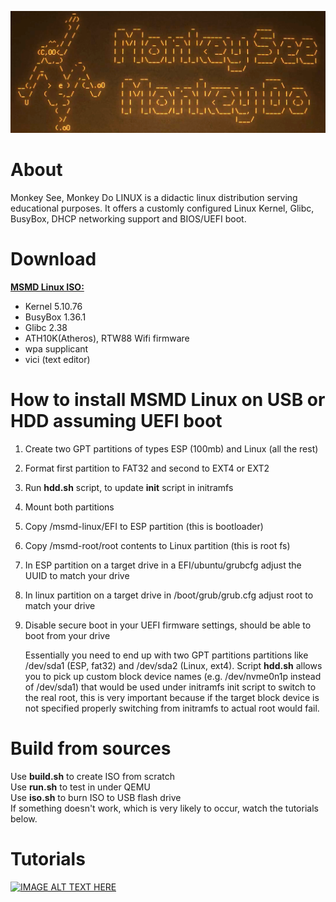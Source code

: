 [![IMAGE ALT TEXT HERE](https://raw.githubusercontent.com/maksimKorzh/msmd-linux/main/root/var/local/img/msmd-linux.png)](https://www.youtube.com/watch?v=EVTw4YqPdKA)

# About
Monkey See, Monkey Do LINUX is a didactic linux distribution serving
educational purposes. It offers a customly configured Linux Kernel,
Glibc, BusyBox, DHCP networking support and BIOS/UEFI boot.

# Download
<a href="https://github.com/maksimKorzh/msmd-linux/releases/tag/0.1">**MSMD Linux ISO:**</a>
 - Kernel 5.10.76
 - BusyBox 1.36.1
 - Glibc 2.38
 - ATH10K(Atheros), RTW88 Wifi firmware
 - wpa supplicant
 - vici (text editor)

# How to install MSMD Linux on USB or HDD assuming UEFI boot
1. Create two GPT partitions of types ESP (100mb) and Linux (all the rest)
2. Format first partition to FAT32 and second to EXT4 or EXT2
3. Run **hdd.sh** script, to update **init** script in initramfs
3. Mount both partitions
4. Copy /msmd-linux/EFI to ESP partition (this is bootloader)
5. Copy /msmd-root/root contents to Linux partition (this is root fs)
6. In ESP partition on a target drive in a EFI/ubuntu/grubcfg adjust the UUID to match your drive
7. In linux partition on a target drive in /boot/grub/grub.cfg adjust root to match your drive
8. Disable secure boot in your UEFI firmware settings, should be able to boot from your drive

    Essentially you need to end up with two GPT partitions partitions like
    /dev/sda1 (ESP, fat32) and /dev/sda2 (Linux, ext4). Script **hdd.sh** allows you
    to pick up custom block device names (e.g. /dev/nvme0n1p instead of /dev/sda1)
    that would be used under initramfs init script to switch to the real root,
    this is very important because if the target block device is not specified
    properly switching from initramfs to actual root would fail.

# Build from sources
Use **build.sh** to create ISO from scratch<br>
Use **run.sh** to test in under QEMU<br>
Use **iso.sh** to burn ISO to USB flash drive<br>
If something doesn't work, which is very likely to occur, 
watch the tutorials below.

# Tutorials
[![IMAGE ALT TEXT HERE](https://img.youtube.com/vi/DAXVgdpe7HE/0.jpg)](https://www.youtube.com/watch?v=DAXVgdpe7HE&list=PLLfIBXQeu3aZuc_0xTE2dY3juntHF5xJY&index=2)

